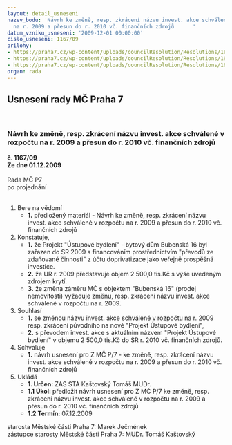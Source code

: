 ```yaml
---
layout: detail_usneseni
nazev_bodu: 'Návrh ke změně, resp. zkrácení názvu invest. akce schválené v rozpočtu
  na r. 2009 a přesun do r. 2010 vč. finančních zdrojů      '
datum_vzniku_usneseni: '2009-12-01 00:00:00'
cislo_usneseni: 1167/09
prilohy:
- https://praha7.cz/wp-content/uploads/councilResolution/Resolutions/18247/60-usneseni0005_09z.doc
- https://praha7.cz/wp-content/uploads/councilResolution/Resolutions/18247/60-usneseni0211_09z.doc
- https://praha7.cz/wp-content/uploads/councilResolution/Resolutions/18247/60-naza09%c3%bastupbydlen%c3%ada.doc
organ: rada
---
```

<div id="ucUsn_pList" class="usn">
	<span><h2>Usnesení rady MČ Praha 7 </h2>
<br></span><div class="standBody">
<span><h3>Návrh ke změně, resp. zkrácení názvu invest. akce schválené v rozpočtu na r. 2009 a přesun do r. 2010 vč. finančních zdrojů      </h3></span><div class="center">
		<strong>č. 1167/09</strong><br>
	</div>
<div class="center">
		<strong>Ze dne 01.12.2009</strong><br><br>
	</div>Rada MČ P7<br> po projednání<br><br><ol>
<li>Bere na vědomí<ul><li>
<strong>1.</strong> předložený materiál - Návrh ke změně, resp. zkrácení názvu invest. akce schválené v rozpočtu na r. 2009 a přesun do r. 2010 vč. finančních zdrojů      </li></ul>
</li>
<li>Konstatuje,<ul>
<li>
<strong>1.</strong> že Projekt "Ústupové bydlení" - bytový dům Bubenská 16 byl zařazen do SR 2009 s financováním prostřednictvím "převodů ze zdaňované činnosti" z účtu doprivatizace jako veřejně prospěšná investice.</li>
<li>
<strong>2.</strong> že UR r. 2009 představuje objem 2 500,0 tis.Kč s výše uvedeným zdrojem krytí.</li>
<li>
<strong>3.</strong> že změna záměru MČ s objektem "Bubenská 16" (prodej nemovitosti) vyžaduje změnu, resp. zkrácení názvu invest. akce schválené v rozpočtu na r. 2009.</li>
</ul>
</li>
<li>Souhlasí<ul>
<li>
<strong>1.</strong> se změnou  názvu invest. akce schválené v rozpočtu na r. 2009 resp. zkrácení původního na nově "Projekt Ústupové bydlení",</li>
<li>
<strong>2.</strong> s převodem invest. akce  s aktuálním názvem "Projekt Ústupové bydlení" v objemu 2 500,0 tis.Kč do SR r. 2010 vč. finančních zdrojů.</li>
</ul>
</li>
<li>Schvaluje<ul><li>
<strong>1.</strong> návrh usnesení pro Z MČ P/7 - ke změně, resp. zkrácení  názvu invest. akce schválené v rozpočtu na r. 2009 a přesun do r. 2010 vč. finančních zdrojů    </li></ul>
</li>
<li>Ukládá<ul>
<li>
<strong>1. Určen: </strong>ZAS STA Kaštovský Tomáš MUDr.</li>
<li>
<strong>1.1 Úkol: </strong>předložit návrh usnesení pro Z MČ P/7 ke změně, resp. zkrácení názvu invest. akce schválené v rozpočtu na r. 2009 a přesun do r. 2010 vč. finančních zdrojů  </li>
<li>
<strong>1.2 Termín: </strong>07.12.2009</li>
</ul>
</li>
</ol>starosta Městské části Praha 7: Marek Ječmének<br>zástupce starosty Městské části Praha 7: MUDr. Tomáš Kaštovský 
</div>
</div>